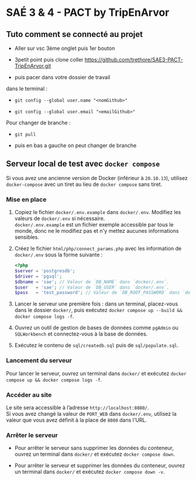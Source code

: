 # SAÉ 3 & 4 - PACT by TripEnArvor

## Tuto comment se connecté au projet

  - Aller sur vsc 3ème onglet puis 1er bouton

  - 3petit point puis clone coller https://github.com/trethore/SAE3-PACT-TripEnArvor.git

  - puis pacer dans votre dossier de travail

dans le terminal :

  - `git config --global user.name "<nomGithub>"`

  - `git config --global user.email "<emailGithub>"`

Pour changer de branche :

  - `git pull`

  - puis en bas a gauche on peut changer de branche

## Serveur local de test avec `docker compose`

Si vous avez une ancienne version de Docker (inférieur à `20.10.13`), 
utilisez `docker-compose` avec un tiret au lieu de `docker compose` sans tiret.

### Mise en place

 1. Copiez le fichier `docker/.env.example` dans `docker/.env`.
    Modifiez les valeurs de `docker/.env` si nécessaire.<br>
    `docker/.env.example` est un fichier exemple accessible par tous le monde, 
    donc ne le modifiez pas et n'y mettez aucunes informations sensibles.

 2. Créez le fichier `html/php/connect_params.php` avec les information de 
    `docker/.env` sous la forme suivante :
    ```php
    <?php
    $server = 'postgresdb';
    $driver = 'pgsql';
    $dbname = 'sae'; // Valeur de `DB_NAME` dans `docker/.env`.
    $user   = 'sae'; // Valeur de `DB_USER` dans `docker/.env`.
    $pass	= 'test_password'; // Valeur de `DB_ROOT_PASSWORD` dans `docker/.env`.
    ```

 3. Lancer le serveur une première fois : dans un terminal, placez-vous dans le dossier `docker/`, 
    puis exécutez `docker compose up --build && docker compose logs -f`.

 4. Ouvrez un outil de gestion de bases de données comme `pgAdmin` ou `SQLWorkbench` 
    et connectez-vous à la base de données.

 5. Exécutez le contenu de `sql/createdb.sql` puis de `sql/populate.sql`.

### Lancement du serveur

Pour lancer le serveur, ouvrez un terminal dans `docker/` et exécutez 
`docker compose up && docker compose logs -f`.

### Accéder au site

Le site sera accessible à l’adresse `http://localhost:8080/`.<br>
Si vous avez changé la valeur de `PORT_WEB` dans `docker/.env`, 
utilisez la valeur que vous avez définit à la place de `8080` dans l'URL.

### Arrêter le serveur

  - Pour arrêter le serveur sans supprimer les données du conteneur, 
    ouvrez un terminal dans `docker/` et  exécutez `docker compose down`.

  - Pour arrêter le serveur et supprimer les données du conteneur, 
    ouvrez un terminal dans `docker/` et  exécutez `docker compose down -v`.

